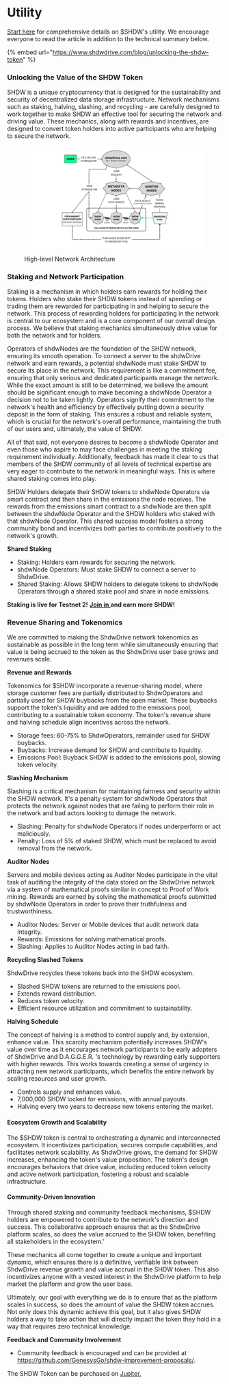 # Utility

[Start here](https://www.shdwdrive.com/blog/unlocking-the-shdw-token) for comprehensive details on $SHDW's utility. We encourage everyone to read the article in addition to the technical summary below.

{% embed url="https://www.shdwdrive.com/blog/unlocking-the-shdw-token" %}

### Unlocking the Value of the SHDW Token

SHDW is a unique cryptocurrency that is designed for the sustainability and security of decentralized data storage infrastructure. Network mechanisms such as staking, halving, slashing, and recycling - are carefully designed to work together to make SHDW an effective tool for securing the network and driving value. These mechanics, along with rewards and incentives, are designed to convert token holders into active participants who are helping to secure the network.

<figure><img src="../.gitbook/assets/Flowchart_Whiteboard_in_Dark_Blue_Blue_Spaced_Color_Blocks_Style-2.png" alt=""><figcaption><p>High-level Network Architecture</p></figcaption></figure>

### **Staking and Network Participation**

Staking is a mechanism in which holders earn rewards for holding their tokens. Holders who stake their SHDW tokens instead of spending or trading them are rewarded for participating in and helping to secure the network. This process of rewarding holders for participating in the network is central to our ecosystem and is a core component of our overall design process. We believe that staking mechanics simultaneously drive value for both the network and for holders.

Operators of shdwNodes are the foundation of the SHDW network, ensuring its smooth operation. To connect a server to the shdwDrive network and earn rewards, a potential shdwNode must stake SHDW to secure its place in the network. This requirement is like a commitment fee, ensuring that only serious and dedicated participants manage the network. While the exact amount is still to be determined, we believe the amount should be significant enough to make becoming a shdwNode Operator a decision not to be taken lightly. Operators signify their commitment to the network's health and efficiency by effectively putting down a security deposit in the form of staking. This ensures a robust and reliable system, which is crucial for the network's overall performance, maintaining the truth of our users and, ultimately, the value of SHDW.

All of that said, not everyone desires to become a shdwNode Operator and even those who aspire to may face challenges in meeting the staking requirement individually. Additionally, feedback has made it clear to us that members of the SHDW community of all levels of technical expertise are very eager to contribute to the network in meaningful ways. This is where shared staking comes into play.

SHDW Holders delegate their SHDW tokens to shdwNode Operators via smart contract and then share in the emissions the node receives. The rewards from the emissions smart contract to a shdwNode are then split between the shdwNode Operator and the SHDW holders who staked with that shdwNode Operator. This shared success model fosters a strong community bond and incentivizes both parties to contribute positively to the network's growth.

**Shared Staking**

* Staking: Holders earn rewards for securing the network.
* shdwNode Operators: Must stake SHDW to connect a server to ShdwDrive.
* Shared Staking: Allows SHDW holders to delegate tokens to shdwNode Operators through a shared stake pool and share in node emissions.

**Staking is live for Testnet 2!** [**Join in** ](https://testnet.shdwdrive.com/)**and earn more SHDW!**

### **Revenue Sharing and Tokenomics**

We are committed to making the ShdwDrive network tokenomics as sustainable as possible in the long term while simultaneously ensuring that value is being accrued to the token as the ShdwDrive user base grows and revenues scale.

**Revenue and Rewards**

Tokenomics for $SHDW incorporate a revenue-sharing model, where storage customer fees are partially distributed to ShdwOperators and partially used for SHDW buybacks from the open market. These buybacks support the token's liquidity and are added to the emissions pool, contributing to a sustainable token economy. The token's revenue share and halving schedule align incentives across the network.

* Storage fees: 60-75% to ShdwOperators, remainder used for SHDW buybacks.
* Buybacks: Increase demand for SHDW and contribute to liquidity.
* Emissions Pool: Buyback SHDW is added to the emissions pool, slowing token velocity.

**Slashing Mechanism**

Slashing is a critical mechanism for maintaining fairness and security within the SHDW network. It's a penalty system for shdwNode Operators that protects the network against nodes that are failing to perform their role in the network and bad actors looking to damage the network.

* Slashing: Penalty for shdwNode Operators if nodes underperform or act maliciously.
* Penalty: Loss of 5% of staked SHDW, which must be replaced to avoid removal from the network.

**Auditor Nodes**

Servers and mobile devices acting as Auditor Nodes participate in the vital task of auditing the integrity of the data stored on the ShdwDrive network via a system of mathematical proofs similar in concept to Proof of Work mining. Rewards are earned by solving the mathematical proofs submitted by shdwNode Operators in order to prove their truthfulness and trustworthiness.

* Auditor Nodes: Server or Mobile devices that audit network data integrity.
* Rewards: Emissions for solving mathematical proofs.
* Slashing: Applies to Auditor Nodes acting in bad faith.

**Recycling Slashed Tokens**

ShdwDrive recycles these tokens back into the SHDW ecosystem.

* Slashed SHDW tokens are returned to the emissions pool.
* Extends reward distribution.
* Reduces token velocity.
* Efficient resource utilization and commitment to sustainability.

**Halving Schedule**

The concept of halving is a method to control supply and, by extension, enhance value. This scarcity mechanism potentially increases SHDW's value over time as it encourages network participants to be early adopters of ShdwDrive and D.A.G.G.E.R. 's technology by rewarding early supporters with higher rewards. This works towards creating a sense of urgency in attracting new network participants, which benefits the entire network by scaling resources and user growth.

* Controls supply and enhances value.
* 7,000,000 SHDW locked for emissions, with annual payouts.
* Halving every two years to decrease new tokens entering the market.

#### **Ecosystem Growth and Scalability**

The $SHDW token is central to orchestrating a dynamic and interconnected ecosystem. It incentivizes participation, secures compute capabilities, and facilitates network scalability. As ShdwDrive grows, the demand for SHDW increases, enhancing the token's value proposition. The token's design encourages behaviors that drive value, including reduced token velocity and active network participation, fostering a robust and scalable infrastructure.

#### **Community-Driven Innovation**

Through shared staking and community feedback mechanisms, $SHDW holders are empowered to contribute to the network's direction and success. This collaborative approach ensures that as the ShdwDrive platform scales, so does the value accrued to the SHDW token, benefiting all stakeholders in the ecosystem.'

These mechanics all come together to create a unique and important dynamic, which ensures there is a definitive, verifiable link between ShdwDrive revenue growth and value accrual in the SHDW token. This also incentivizes anyone with a vested interest in the ShdwDrive platform to help market the platform and grow the user base.

Ultimately, our goal with everything we do is to ensure that as the platform scales in success, so does the amount of value the SHDW token accrues. Not only does this dynamic achieve this goal, but it also gives SHDW holders a way to take action that will directly impact the token they hold in a way that requires zero technical knowledge.

**Feedback and Community Involvement**

* Community feedback is encouraged and can be provided at https://github.com/GenesysGo/shdw-improvement-proposals/.

The SHDW Token can be purchased on [Jupiter.](https://jup.ag/swap/USDC-SHDW)
